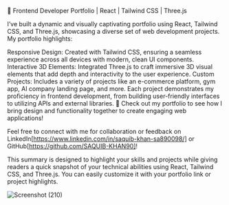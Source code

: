 🚀 Frontend Developer Portfolio | React | Tailwind CSS | Three.js

I’ve built a dynamic and visually captivating portfolio using React, Tailwind CSS, and Three.js, showcasing a diverse set of web development projects. My portfolio highlights:

Responsive Design: Created with Tailwind CSS, ensuring a seamless experience across all devices with modern, clean UI components.
Interactive 3D Elements: Integrated Three.js to craft immersive 3D visual elements that add depth and interactivity to the user experience.
Custom Projects: Includes a variety of projects like an e-commerce platform, gym app, AI company landing page, and more. Each project demonstrates my proficiency in frontend development, from building user-friendly interfaces to utilizing APIs and external libraries.
🌟 Check out my portfolio to see how I bring design and functionality together to create engaging web applications!

Feel free to connect with me for collaboration or feedback on LinkedIn[https://www.linkedin.com/in/saquib-khan-sa890098/] or GitHub[https://github.com/SAQUIB-KHAN90]!

This summary is designed to highlight your skills and projects while giving readers a quick snapshot of your technical abilities using React, Tailwind CSS, and Three.js. You can easily customize it with your portfolio link or project highlights.

![Screenshot (210)](https://github.com/user-attachments/assets/0b6f70cb-2036-4cfb-bfea-224ea4f13bb4)
